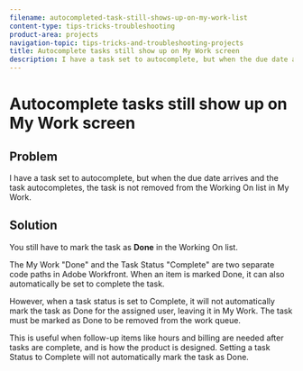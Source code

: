 ```yaml
---
filename: autocompleted-task-still-shows-up-on-my-work-list
content-type: tips-tricks-troubleshooting
product-area: projects
navigation-topic: tips-tricks-and-troubleshooting-projects
title: Autocomplete tasks still show up on My Work screen
description: I have a task set to autocomplete, but when the due date arrives and the task autocompletes, the task is not removed from the Working On list in My Work.
---
```


# Autocomplete tasks still show up on My Work screen

## Problem

I have a task set to autocomplete, but when the due date arrives and the task autocompletes, the task is not removed from the Working On list in My Work.

## Solution

You still have to mark the task as **Done** in the Working On list.

The My Work "Done" and the Task Status "Complete" are two separate code paths in Adobe Workfront. When an item is marked Done, it can also automatically be set to complete the task.

However, when a task status is set to Complete, it will not automatically mark the task as Done for the assigned user, leaving it in My Work. The task must be marked as Done to be removed from the work queue.

This is useful when follow-up items like hours and billing are needed after tasks are complete, and is how the product is designed. Setting a task Status to Complete will not automatically mark the task as Done.
